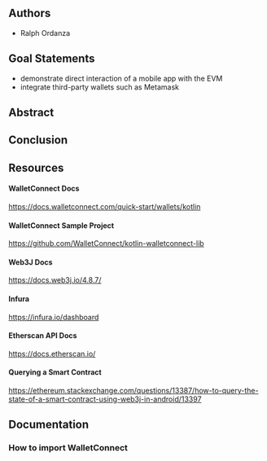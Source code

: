 ## Authors
* Ralph Ordanza

## Goal Statements
* demonstrate direct interaction of a mobile app with the EVM
* integrate third-party wallets such as Metamask

## Abstract

## Conclusion

## Resources
#### WalletConnect Docs
https://docs.walletconnect.com/quick-start/wallets/kotlin

#### WalletConnect Sample Project
https://github.com/WalletConnect/kotlin-walletconnect-lib

#### Web3J Docs
https://docs.web3j.io/4.8.7/

#### Infura
https://infura.io/dashboard

#### Etherscan API Docs
https://docs.etherscan.io/

#### Querying a Smart Contract
https://ethereum.stackexchange.com/questions/13387/how-to-query-the-state-of-a-smart-contract-using-web3j-in-android/13397

## Documentation

### How to import WalletConnect

